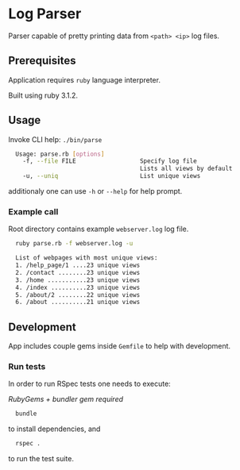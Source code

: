 # Log Parser

Parser capable of pretty printing data from `<path> <ip>` log files.

## Prerequisites

Application requires `ruby` language interpreter.

Built using ruby 3.1.2.

## Usage

Invoke CLI help:
`./bin/parse`

```bash
  Usage: parse.rb [options]
    -f, --file FILE                  Specify log file
                                     Lists all views by default
    -u, --uniq                       List unique views
```

additionaly one can use `-h` or `--help` for help prompt.

### Example call
Root directory contains example `webserver.log` log file.

```bash
  ruby parse.rb -f webserver.log -u

  List of webpages with most unique views:
  1. /help_page/1 ....23 unique views
  2. /contact ........23 unique views
  3. /home ...........23 unique views
  4. /index ..........23 unique views
  5. /about/2 ........22 unique views
  6. /about ..........21 unique views
```

## Development
App includes couple gems inside `Gemfile` to help with development.

### Run tests

In order to run RSpec tests one needs to execute:

*RubyGems + bundler gem required*
```bash
  bundle
```
to install dependencies, and
```bash
  rspec .
```
to run the test suite.
